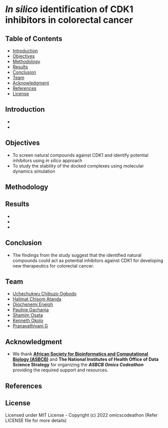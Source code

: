 # ***In silico*** identification of CDK1 inhibitors in colorectal cancer



## Table of Contents
- [Introduction](#Introduction)
- [Objectives](#Objectives)
- [Methodology](#Methodology)
- [Results](#Results)
- [Conclusion](#Conclusion)
- [Team](#Team)
- [Acknowledgment](#Acknowledgment)
- [References](#References)
- [License](#License)


## Introduction

- 
- 

## Objectives
- To screen natural compounds against CDK1 and identify potential inhibitors using *in silico* approach
- To study the stability of the docked complexes using molecular dynamics simulation



## Methodology



## Results
-
-
-


## Conclusion
- The findings from the study suggest that the identified natural compounds could act as potential inhibitors against CDK1 for developing new therapeutics for colorectal cancer.

## Team 
- [Uchechukwu Chibuzo Ogbodo](https://github.com/uchechibuzo)
- [Halimat Chisom Atanda](https://github.com/chisomgold)
- [Ojochenemi Enejoh](https://github.com/chennymee)
- [Pauline Gachanja](https://github.com/paulinegachanja)
- [Shamim Osata](https://github.com/osatashamim)
- [Kenneth Okolo](https://github.com/kennethokolo)
- [Pranavathiyani G](https://github.com/pranavathiyani)


## Acknowledgment
- We thank **[African Society for Bioinformatics and Computational Biology (ASBCB)](https://www.asbcb.org/)** and **The National Institutes of Health Office of Data Science Strategy** for organizing the ***ASBCB Omics Codeathon*** providing the required support and resources.


## References


## License

Licensed under MIT License - Copyright (c) 2022 omicscodeathon (Refer LICENSE file for more details)
